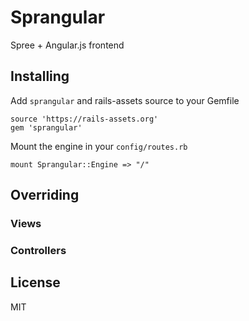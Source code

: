 # Sprangular

Spree + Angular.js frontend

## Installing

Add `sprangular` and rails-assets source to your Gemfile

```
source 'https://rails-assets.org'
gem 'sprangular'
```

Mount the engine in your `config/routes.rb`

`mount Sprangular::Engine => "/"`


## Overriding

### Views
### Controllers


## License

MIT
